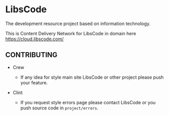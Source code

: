 # LibsCode

The development resource project based on information technology.

This is Content Delivery Network for LibsCode in domain here https://cloud.libscode.com/

## CONTRIBUTING

- Crew
    - If any idea for style main site LibsCode or other project please push your feature.

- Clint
    - If you request style errors page please contact LibsCode or you push source code in `project/errors`.